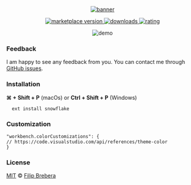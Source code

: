 <p align="center">
  <a href="https://snowflake.brebera.com">
  <img alt="banner" src="https://raw.githubusercontent.com/breberafilip/snowflake-theme-vscode/master/assets/banner.png?token=AKJ4MSCVBUDNU6X64TRPD4K6YKTIA"/>
  </a>
</p> 


<p align="center">
  <!-- marketplace version -->
  <a href="https://marketplace.visualstudio.com/items?itemName=breberaf.snowflake">
    <img alt="marketplace version" src="https://img.shields.io/vscode-marketplace/v/breberaf.snowflake?color=5dbcd4&maxAge=3600&style=for-the-badge&labelColor=1b2029">
  </a>
  <!-- downloads -->
  <a href="https://marketplace.visualstudio.com/items?itemName=breberaf.snowflake">
    <img alt="downloads" src="https://img.shields.io/vscode-marketplace/d/breberaf.snowflake?color=5dbcd4&maxAge=3600&style=for-the-badge&labelColor=1b2029">
  </a>
  <!-- rating -->
  <a href="https://marketplace.visualstudio.com/items?itemName=breberaf.snowflake">
    <img alt="rating" src="https://img.shields.io/vscode-marketplace/stars/breberaf.snowflake?color=5dbcd4&maxAge=3600&style=for-the-badge&labelColor=1b2029">
  </a>
</p>

<p align="center"><img alt="demo" src="https://raw.githubusercontent.com/breberafilip/snowflake-theme-vscode/master/assets/demo.png?token=AKJ4MSARWTTPYCQNQQXN5PK6YKXOG"</p>


### Feedback

I am happy to see any feedback from you. You can contact me through [GitHub issues](https://github.com/breberafilip/snowflake-theme-vscode/issues). 



### Installation

**⌘ + Shift + P** (macOs) or **Ctrl + Shift + P** (Windows)
 ```
   ext install snowflake
 ```



### Customization


```
"workbench.colorCustomizations": {
// https://code.visualstudio.com/api/references/theme-color
}
```



### License

[MIT](https://github.com/breberafilip/snowflake-theme-vscode/blob/master/LICENSE.md) © [Filip Brebera](https://brebera.com)
